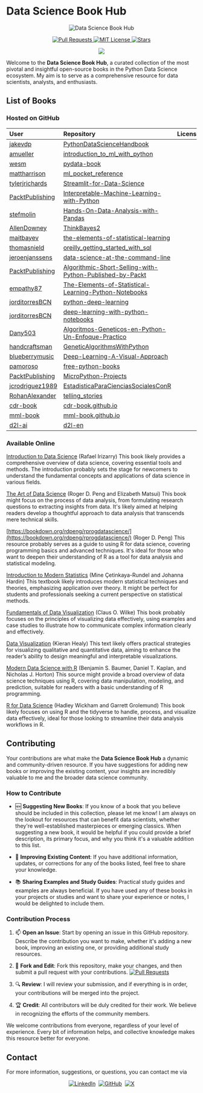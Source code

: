 
# Data Science Book Hub

<p align="center">
  <img src="https://repository-images.githubusercontent.com/785671470/0d570f2c-bb61-4c49-9b99-7fe2eda6b125" alt="Data Science Book Hub">
</p>

<p align="center">
  <a href="https://github.com/imarranz/data-science-book-hub/pulls">
    <img src="https://img.shields.io/badge/PRs-welcome-brightgreen.svg?longCache=true" alt="Pull Requests">
  </a>
  <a href="LICENSE.md">
    <img src="https://img.shields.io/badge/License-MIT-red.svg?longCache=true" alt="MIT License">
  </a>
   <a href="https://github.com/imarranz/data-science-book-hub"><img src="https://img.shields.io/github/stars/imarranz/data-science-book-hub" alt="Stars"/>
  </a>
</p>

<p align="center">
  <a href="https://twitter.com/imarranz" target="_blank">
    <img src="https://img.shields.io/twitter/follow/imarranz.svg?logo=twitter">
  </a>
</p>

Welcome to the **Data Science Book Hub**, a curated collection of the most pivotal and insightful open-source books in the Python Data Science ecosystem. My aim is to serve as a comprehensive resource for data scientists, analysts, and enthusiasts.

## List of Books

### Hosted on GitHub

| User | Repository | License | Downloads | Stars | Followers |
|:-|:-|:-|:-|:-|:-|
| <a href= "https://github.com/jakevdp/">jakevdp</a> | <a href= "https://github.com/jakevdp/PythonDataScienceHandbook/">PythonDataScienceHandbook</a> | <img src="https://img.shields.io/github/license/jakevdp/PythonDataScienceHandbook.svg" alt = ""/> | <img src="https://img.shields.io/github/downloads/jakevdp/PythonDataScienceHandbook/total.svg" alt = ""/> | <img src="https://img.shields.io/github/stars/jakevdp/PythonDataScienceHandbook.svg" alt = ""/> | <img src="https://img.shields.io/github/followers/jakevdp.svg?style=social&label=Follow&maxAge=2592000" alt = ""/> |
| <a href= "https://github.com/amueller/">amueller</a> | <a href= "https://github.com/amueller/introduction_to_ml_with_python/">introduction_to_ml_with_python</a> | <img src="https://img.shields.io/github/license/amueller/introduction_to_ml_with_python.svg" alt = ""/> | <img src="https://img.shields.io/github/downloads/amueller/introduction_to_ml_with_python/total.svg" alt = ""/> | <img src="https://img.shields.io/github/stars/amueller/introduction_to_ml_with_python.svg" alt = ""/> | <img src="https://img.shields.io/github/followers/amueller.svg?style=social&label=Follow&maxAge=2592000" alt = ""/> |
| <a href= "https://github.com/wesm/">wesm</a> | <a href= "https://github.com/wesm/pydata-book/">pydata-book</a> | <img src="https://img.shields.io/github/license/wesm/pydata-book.svg" alt = ""/> | <img src="https://img.shields.io/github/downloads/wesm/pydata-book/total.svg" alt = ""/> | <img src="https://img.shields.io/github/stars/wesm/pydata-book.svg" alt = ""/> | <img src="https://img.shields.io/github/followers/wesm.svg?style=social&label=Follow&maxAge=2592000" alt = ""/> |
| <a href= "https://github.com/mattharrison/">mattharrison</a> | <a href= "https://github.com/mattharrison/ml_pocket_reference/">ml_pocket_reference</a> | <img src="https://img.shields.io/github/license/mattharrison/ml_pocket_reference.svg" alt = ""/> | <img src="https://img.shields.io/github/downloads/mattharrison/ml_pocket_reference/total.svg" alt = ""/> | <img src="https://img.shields.io/github/stars/mattharrison/ml_pocket_reference.svg" alt = ""/> | <img src="https://img.shields.io/github/followers/mattharrison.svg?style=social&label=Follow&maxAge=2592000" alt = ""/> |
| <a href= "https://github.com/tylerjrichards/">tylerjrichards</a> | <a href= "https://github.com/tylerjrichards/Streamlit-for-Data-Science/">Streamlit-for-Data-Science</a> | <img src="https://img.shields.io/github/license/tylerjrichards/Streamlit-for-Data-Science.svg" alt = ""/> | <img src="https://img.shields.io/github/downloads/tylerjrichards/Streamlit-for-Data-Science/total.svg" alt = ""/> | <img src="https://img.shields.io/github/stars/tylerjrichards/Streamlit-for-Data-Science.svg" alt = ""/> | <img src="https://img.shields.io/github/followers/tylerjrichards.svg?style=social&label=Follow&maxAge=2592000" alt = ""/> |
| <a href= "https://github.com/PacktPublishing/">PacktPublishing</a> | <a href= "https://github.com/PacktPublishing/Interpretable-Machine-Learning-with-Python/">Interpretable-Machine-Learning-with-Python</a> | <img src="https://img.shields.io/github/license/PacktPublishing/Interpretable-Machine-Learning-with-Python.svg" alt = ""/> | <img src="https://img.shields.io/github/downloads/PacktPublishing/Interpretable-Machine-Learning-with-Python/total.svg" alt = ""/> | <img src="https://img.shields.io/github/stars/PacktPublishing/Interpretable-Machine-Learning-with-Python.svg" alt = ""/> | <img src="https://img.shields.io/github/followers/PacktPublishing.svg?style=social&label=Follow&maxAge=2592000" alt = ""/> |
| <a href= "https://github.com/stefmolin/">stefmolin</a> | <a href= "https://github.com/stefmolin/Hands-On-Data-Analysis-with-Pandas/">Hands-On-Data-Analysis-with-Pandas</a> | <img src="https://img.shields.io/github/license/stefmolin/Hands-On-Data-Analysis-with-Pandas.svg" alt = ""/> | <img src="https://img.shields.io/github/downloads/stefmolin/Hands-On-Data-Analysis-with-Pandas/total.svg" alt = ""/> | <img src="https://img.shields.io/github/stars/stefmolin/Hands-On-Data-Analysis-with-Pandas.svg" alt = ""/> | <img src="https://img.shields.io/github/followers/stefmolin.svg?style=social&label=Follow&maxAge=2592000" alt = ""/> |
| <a href= "https://github.com/AllenDowney/">AllenDowney</a> | <a href= "https://github.com/AllenDowney/ThinkBayes2/">ThinkBayes2</a> | <img src="https://img.shields.io/github/license/AllenDowney/ThinkBayes2.svg" alt = ""/> | <img src="https://img.shields.io/github/downloads/AllenDowney/ThinkBayes2/total.svg" alt = ""/> | <img src="https://img.shields.io/github/stars/AllenDowney/ThinkBayes2.svg" alt = ""/> | <img src="https://img.shields.io/github/followers/AllenDowney.svg?style=social&label=Follow&maxAge=2592000" alt = ""/> |
| <a href= "https://github.com/maitbayev/">maitbayev</a> | <a href= "https://github.com/maitbayev/the-elements-of-statistical-learning/">the-elements-of-statistical-learning</a> | <img src="https://img.shields.io/github/license/maitbayev/the-elements-of-statistical-learning.svg" alt = ""/> | <img src="https://img.shields.io/github/downloads/maitbayev/the-elements-of-statistical-learning/total.svg" alt = ""/> | <img src="https://img.shields.io/github/stars/maitbayev/the-elements-of-statistical-learning.svg" alt = ""/> | <img src="https://img.shields.io/github/followers/maitbayev.svg?style=social&label=Follow&maxAge=2592000" alt = ""/> |
| <a href= "https://github.com/thomasnield/">thomasnield</a> | <a href= "https://github.com/thomasnield/oreilly_getting_started_with_sql/">oreilly_getting_started_with_sql</a> | <img src="https://img.shields.io/github/license/thomasnield/oreilly_getting_started_with_sql.svg" alt = ""/> | <img src="https://img.shields.io/github/downloads/thomasnield/oreilly_getting_started_with_sql/total.svg" alt = ""/> | <img src="https://img.shields.io/github/stars/thomasnield/oreilly_getting_started_with_sql.svg" alt = ""/> | <img src="https://img.shields.io/github/followers/thomasnield.svg?style=social&label=Follow&maxAge=2592000" alt = ""/> |
| <a href= "https://github.com/jeroenjanssens/">jeroenjanssens</a> | <a href= "https://github.com/jeroenjanssens/data-science-at-the-command-line/">data-science-at-the-command-line</a> | <img src="https://img.shields.io/github/license/jeroenjanssens/data-science-at-the-command-line.svg" alt = ""/> | <img src="https://img.shields.io/github/downloads/jeroenjanssens/data-science-at-the-command-line/total.svg" alt = ""/> | <img src="https://img.shields.io/github/stars/jeroenjanssens/data-science-at-the-command-line.svg" alt = ""/> | <img src="https://img.shields.io/github/followers/jeroenjanssens.svg?style=social&label=Follow&maxAge=2592000" alt = ""/> |
| <a href= "https://github.com/PacktPublishing/">PacktPublishing</a> | <a href= "https://github.com/PacktPublishing/Algorithmic-Short-Selling-with-Python-Published-by-Packt/">Algorithmic-Short-Selling-with-Python-Published-by-Packt</a> | <img src="https://img.shields.io/github/license/PacktPublishing/Algorithmic-Short-Selling-with-Python-Published-by-Packt.svg" alt = ""/> | <img src="https://img.shields.io/github/downloads/PacktPublishing/Algorithmic-Short-Selling-with-Python-Published-by-Packt/total.svg" alt = ""/> | <img src="https://img.shields.io/github/stars/PacktPublishing/Algorithmic-Short-Selling-with-Python-Published-by-Packt.svg" alt = ""/> | <img src="https://img.shields.io/github/followers/PacktPublishing.svg?style=social&label=Follow&maxAge=2592000" alt = ""/> |
| <a href= "https://github.com/empathy87/">empathy87</a> | <a href= "https://github.com/empathy87/The-Elements-of-Statistical-Learning-Python-Notebooks/">The-Elements-of-Statistical-Learning-Python-Notebooks</a> | <img src="https://img.shields.io/github/license/empathy87/The-Elements-of-Statistical-Learning-Python-Notebooks.svg" alt = ""/> | <img src="https://img.shields.io/github/downloads/empathy87/The-Elements-of-Statistical-Learning-Python-Notebooks/total.svg" alt = ""/> | <img src="https://img.shields.io/github/stars/empathy87/The-Elements-of-Statistical-Learning-Python-Notebooks.svg" alt = ""/> | <img src="https://img.shields.io/github/followers/empathy87.svg?style=social&label=Follow&maxAge=2592000" alt = ""/> |
| <a href= "https://github.com/jorditorresBCN/">jorditorresBCN</a> | <a href= "https://github.com/jorditorresBCN/python-deep-learning/">python-deep-learning</a> | <img src="https://img.shields.io/github/license/jorditorresBCN/python-deep-learning.svg" alt = ""/> | <img src="https://img.shields.io/github/downloads/jorditorresBCN/python-deep-learning/total.svg" alt = ""/> | <img src="https://img.shields.io/github/stars/jorditorresBCN/python-deep-learning.svg" alt = ""/> | <img src="https://img.shields.io/github/followers/jorditorresBCN.svg?style=social&label=Follow&maxAge=2592000" alt = ""/> |
| <a href= "https://github.com/jorditorresBCN/">jorditorresBCN</a> | <a href= "https://github.com/jorditorresBCN/deep-learning-with-python-notebooks/">deep-learning-with-python-notebooks</a> | <img src="https://img.shields.io/github/license/jorditorresBCN/deep-learning-with-python-notebooks.svg" alt = ""/> | <img src="https://img.shields.io/github/downloads/jorditorresBCN/deep-learning-with-python-notebooks/total.svg" alt = ""/> | <img src="https://img.shields.io/github/stars/jorditorresBCN/deep-learning-with-python-notebooks.svg" alt = ""/> | <img src="https://img.shields.io/github/followers/jorditorresBCN.svg?style=social&label=Follow&maxAge=2592000" alt = ""/> |
| <a href= "https://github.com/Dany503/">Dany503</a> | <a href= "https://github.com/Dany503/Algoritmos-Geneticos-en-Python-Un-Enfoque-Practico/">Algoritmos-Geneticos-en-Python-Un-Enfoque-Practico</a> | <img src="https://img.shields.io/github/license/Dany503/Algoritmos-Geneticos-en-Python-Un-Enfoque-Practico.svg" alt = ""/> | <img src="https://img.shields.io/github/downloads/Dany503/Algoritmos-Geneticos-en-Python-Un-Enfoque-Practico/total.svg" alt = ""/> | <img src="https://img.shields.io/github/stars/Dany503/Algoritmos-Geneticos-en-Python-Un-Enfoque-Practico.svg" alt = ""/> | <img src="https://img.shields.io/github/followers/Dany503.svg?style=social&label=Follow&maxAge=2592000" alt = ""/> |
| <a href= "https://github.com/handcraftsman/">handcraftsman</a> | <a href= "https://github.com/handcraftsman/GeneticAlgorithmsWithPython/">GeneticAlgorithmsWithPython</a> | <img src="https://img.shields.io/github/license/handcraftsman/GeneticAlgorithmsWithPython.svg" alt = ""/> | <img src="https://img.shields.io/github/downloads/handcraftsman/GeneticAlgorithmsWithPython/total.svg" alt = ""/> | <img src="https://img.shields.io/github/stars/handcraftsman/GeneticAlgorithmsWithPython.svg" alt = ""/> | <img src="https://img.shields.io/github/followers/handcraftsman.svg?style=social&label=Follow&maxAge=2592000" alt = ""/> |
| <a href= "https://github.com/blueberrymusic/">blueberrymusic</a> | <a href= "https://github.com/blueberrymusic/Deep-Learning-A-Visual-Approach/">Deep-Learning-A-Visual-Approach</a> | <img src="https://img.shields.io/github/license/blueberrymusic/Deep-Learning-A-Visual-Approach.svg" alt = ""/> | <img src="https://img.shields.io/github/downloads/blueberrymusic/Deep-Learning-A-Visual-Approach/total.svg" alt = ""/> | <img src="https://img.shields.io/github/stars/blueberrymusic/Deep-Learning-A-Visual-Approach.svg" alt = ""/> | <img src="https://img.shields.io/github/followers/blueberrymusic.svg?style=social&label=Follow&maxAge=2592000" alt = ""/> |
| <a href= "https://github.com/pamoroso/">pamoroso</a> | <a href= "https://github.com/pamoroso/free-python-books/">free-python-books</a> | <img src="https://img.shields.io/github/license/pamoroso/free-python-books.svg" alt = ""/> | <img src="https://img.shields.io/github/downloads/pamoroso/free-python-books/total.svg" alt = ""/> | <img src="https://img.shields.io/github/stars/pamoroso/free-python-books.svg" alt = ""/> | <img src="https://img.shields.io/github/followers/pamoroso.svg?style=social&label=Follow&maxAge=2592000" alt = ""/> |
| <a href= "https://github.com/PacktPublishing/">PacktPublishing</a> | <a href= "https://github.com/PacktPublishing/MicroPython-Projects/">MicroPython-Projects</a> | <img src="https://img.shields.io/github/license/PacktPublishing/MicroPython-Projects.svg" alt = ""/> | <img src="https://img.shields.io/github/downloads/PacktPublishing/MicroPython-Projects/total.svg" alt = ""/> | <img src="https://img.shields.io/github/stars/PacktPublishing/MicroPython-Projects.svg" alt = ""/> | <img src="https://img.shields.io/github/followers/PacktPublishing.svg?style=social&label=Follow&maxAge=2592000" alt = ""/> |
| <a href= "https://github.com/jcrodriguez1989/">jcrodriguez1989</a> | <a href= "https://github.com/jcrodriguez1989/EstadisticaParaCienciasSocialesConR/">EstadisticaParaCienciasSocialesConR</a> | <img src="https://img.shields.io/github/license/jcrodriguez1989/EstadisticaParaCienciasSocialesConR.svg" alt = ""/> | <img src="https://img.shields.io/github/downloads/jcrodriguez1989/EstadisticaParaCienciasSocialesConR/total.svg" alt = ""/> | <img src="https://img.shields.io/github/stars/jcrodriguez1989/EstadisticaParaCienciasSocialesConR.svg" alt = ""/> | <img src="https://img.shields.io/github/followers/jcrodriguez1989.svg?style=social&label=Follow&maxAge=2592000" alt = ""/> |
| <a href= "https://github.com/RohanAlexander/">RohanAlexander</a> | <a href= "https://github.com/RohanAlexander/telling_stories/">telling_stories</a> | <img src="https://img.shields.io/github/license/RohanAlexander/telling_stories.svg" alt = ""/> | <img src="https://img.shields.io/github/downloads/RohanAlexander/telling_stories/total.svg" alt = ""/> | <img src="https://img.shields.io/github/stars/RohanAlexander/telling_stories.svg" alt = ""/> | <img src="https://img.shields.io/github/followers/RohanAlexander.svg?style=social&label=Follow&maxAge=2592000" alt = ""/> |
| <a href= "https://github.com/cdr-book/">cdr-book</a> | <a href= "https://github.com/cdr-book/cdr-book.github.io/">cdr-book.github.io</a> | <img src="https://img.shields.io/github/license/cdr-book/cdr-book.github.io.svg" alt = ""/> | <img src="https://img.shields.io/github/downloads/cdr-book/cdr-book.github.io/total.svg" alt = ""/> | <img src="https://img.shields.io/github/stars/cdr-book/cdr-book.github.io.svg" alt = ""/> | <img src="https://img.shields.io/github/followers/cdr-book.svg?style=social&label=Follow&maxAge=2592000" alt = ""/> |
| <a href= "https://github.com/mml-book/">mml-book</a> | <a href= "https://github.com/mml-book/mml-book.github.io/">mml-book.github.io</a> | <img src="https://img.shields.io/github/license/mml-book/mml-book.github.io.svg" alt = ""/> | <img src="https://img.shields.io/github/downloads/mml-book/mml-book.github.io/total.svg" alt = ""/> | <img src="https://img.shields.io/github/stars/mml-book/mml-book.github.io.svg" alt = ""/> | <img src="https://img.shields.io/github/followers/mml-book.svg?style=social&label=Follow&maxAge=2592000" alt = ""/> |
| <a href= "https://github.com/d2l-ai/">d2l-ai</a> | <a href= "https://github.com/d2l-ai/d2l-en/">d2l-en</a> | <img src="https://img.shields.io/github/license/d2l-ai/d2l-en.svg" alt = ""/> | <img src="https://img.shields.io/github/downloads/d2l-ai/d2l-en/total.svg" alt = ""/> | <img src="https://img.shields.io/github/stars/d2l-ai/d2l-en.svg" alt = ""/> | <img src="https://img.shields.io/github/followers/d2l-ai.svg?style=social&label=Follow&maxAge=2592000" alt = ""/> |

### Available Online

[Introduction to Data Science](https://rafalab.dfci.harvard.edu/dsbook/introduction.html) (Rafael Irizarry) This book likely provides a comprehensive overview of data science, covering essential tools and methods. The introduction probably sets the stage for newcomers to understand the fundamental concepts and applications of data science in various fields.

[The Art of Data Science](https://bookdown.org/rdpeng/artofdatascience/) (Roger D. Peng and Elizabeth Matsui) This book might focus on the process of data analysis, from formulating research questions to extracting insights from data. It's likely aimed at helping readers develop a thoughtful approach to data analysis that transcends mere technical skills.

[https://bookdown.org/rdpeng/rprogdatascience/](https://bookdown.org/rdpeng/rprogdatascience/) (Roger D. Peng) This resource probably serves as a guide to using R for data science, covering programming basics and advanced techniques. It's ideal for those who want to deepen their understanding of R as a tool for data analysis and statistical modeling.

[Introduction to Modern Statistics](https://openintro-ims.netlify.app/) (Mine Çetinkaya-Rundel and Johanna Hardin) This textbook likely introduces modern statistical techniques and theories, emphasizing application over theory. It might be perfect for students and professionals seeking a current perspective on statistical methods.

[Fundamentals of Data Visualization](https://clauswilke.com/dataviz/) (Claus O. Wilke) This book probably focuses on the principles of visualizing data effectively, using examples and case studies to illustrate how to communicate complex information clearly and effectively.

[Data Visualization](https://socviz.co/) (Kieran Healy) This text likely offers practical strategies for visualizing qualitative and quantitative data, aiming to enhance the reader’s ability to design meaningful and interpretable visualizations.

[Modern Data Science with R](https://x.com/RosanaFerrero/status/1645756093597982721) (Benjamin S. Baumer, Daniel T. Kaplan, and Nicholas J. Horton) This source might provide a broad overview of data science techniques using R, covering data manipulation, modeling, and prediction, suitable for readers with a basic understanding of R programming.

[R for Data Science](https://es.r4ds.hadley.nz/) (Hadley Wickham and Garrett Grolemund) This book likely focuses on using R and the tidyverse to handle, process, and visualize data effectively, ideal for those looking to streamline their data analysis workflows in R.

## Contributing

Your contributions are what make the **Data Science Book Hub** a dynamic and community-driven resource. If you have suggestions for adding new books or improving the existing content, your insights are incredibly valuable to me and the broader data science community.

### How to Contribute

  - :new: **Suggesting New Books**: If you know of a book that you believe should be included in this collection, please let me know! I am always on the lookout for resources that can benefit data scientists, whether they're well-established masterpieces or emerging classics. When suggesting a new book, it would be helpful if you could provide a brief description, its primary focus, and why you think it's a valuable addition to this list.

  - :pencil: **Improving Existing Content**: If you have additional information, updates, or corrections for any of the books listed, feel free to share your knowledge.

  - :books: **Sharing Examples and Study Guides**: Practical study guides and examples are always beneficial. If you have used any of these books in your projects or studies and want to share your experience or notes, I would be delighted to include them.

### Contribution Process

  1. :mailbox: **Open an Issue**: Start by opening an issue in this GitHub repository. Describe the contribution you want to make, whether it's adding a new book, improving an existing one, or providing additional study resources.

  2. :fork_and_knife: **Fork and Edit**: Fork this repository, make your changes, and then submit a pull request with your contributions. <a href="https://github.com/imarranz/data-science-book-hub/pulls"><img src="https://img.shields.io/badge/PRs-welcome-brightgreen.svg?longCache=true" alt="Pull Requests"></a>

  3. :mag: **Review**: I will review your submission, and if everything is in order, your contributions will be merged into the project.

  4. :trophy: **Credit**: All contributors will be duly credited for their work. We believe in recognizing the efforts of the community members.

We welcome contributions from everyone, regardless of your level of experience. Every bit of information helps, and collective knowledge makes this resource better for everyone.

## Contact

For more information, suggestions, or questions, you can contact me via
<p align="center">
<a href="https://www.linkedin.com/in/ibon-mart%C3%ADnez-arranz/"><img src="https://img.shields.io/badge/LinkedIn-0077B5?style=for-the-badge&logo=linkedin&logoColor=white" alt="LinkedIn"></a>&nbsp;
<a href="https://github.com/imarranz/"><img src="https://img.shields.io/badge/GitHub-FFFFFF.svg?&style=for-the-badge&logo=Github&logoColor=black" alt="GitHub"></a>&nbsp;
<a href="https://twitter.com/imarranz/"><img src="https://img.shields.io/badge/Twitter-1DA1F2?style=for-the-badge&logo=twitter&logoColor=white" alt="X"></a>
</p>

<!-- [GitHub](https://github.com/imarranz/), [X](https://twitter.com/imarranz) or [LinkedIn](https://www.linkedin.com/in/ibon-mart%C3%ADnez-arranz/). -->
